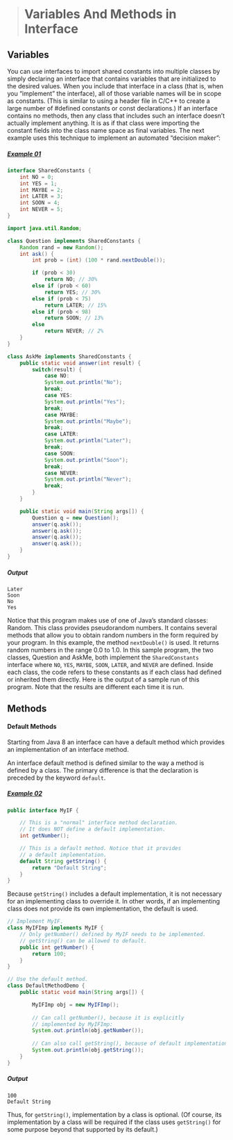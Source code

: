 ># Variables And Methods in Interface

## Variables

You can use interfaces to import shared constants into multiple classes by simply declaring an interface that contains variables that are initialized to the desired values. When you include that interface in a class (that is, when you “implement” the interface), all of those variable names will be in scope as constants. (This is similar to using a header file in C/C++ to create a large number of #defined constants or const declarations.) If an interface contains no methods, then any class that includes such an interface doesn’t actually implement anything. It is as if that class were importing the constant fields into the class name space as final variables. The next example uses this technique to implement an automated “decision maker”:

##### [Example 01](../20-Examples/11-Interfaces/03-Variables-and-Methods/Example-01/)

```java
interface SharedConstants {
    int NO = 0;
    int YES = 1;
    int MAYBE = 2;
    int LATER = 3;
    int SOON = 4;
    int NEVER = 5;
}
```

```java
import java.util.Random;

class Question implements SharedConstants {
    Random rand = new Random();
    int ask() {
        int prob = (int) (100 * rand.nextDouble());

        if (prob < 30)
            return NO; // 30%
        else if (prob < 60)
            return YES; // 30%
        else if (prob < 75)
            return LATER; // 15%
        else if (prob < 98)
            return SOON; // 13%
        else
            return NEVER; // 2%
    }
}
```

```java
class AskMe implements SharedConstants {
    public static void answer(int result) {
        switch(result) {
            case NO:
            System.out.println("No");
            break;
            case YES:
            System.out.println("Yes");
            break;
            case MAYBE:
            System.out.println("Maybe");
            break;
            case LATER:
            System.out.println("Later");
            break;
            case SOON:
            System.out.println("Soon");
            break;
            case NEVER:
            System.out.println("Never");
            break;
        }
    }

    public static void main(String args[]) {
        Question q = new Question();
        answer(q.ask());
        answer(q.ask());
        answer(q.ask());
        answer(q.ask());
    }
}
```

##### Output

    Later
    Soon
    No
    Yes


Notice that this program makes use of one of Java’s standard classes: Random. This class provides pseudorandom numbers. It contains several methods that allow you to obtain random numbers in the form required by your program. In this example, the method `nextDouble()` is used. It returns random numbers in the range 0.0 to 1.0. In this sample program, the two classes, Question and AskMe, both implement the `SharedConstants` interface where `NO`, `YES`, `MAYBE`, `SOON`, `LATER`, and `NEVER` are defined. Inside each class, the code refers to these constants as if each class had defined or inherited them directly. Here is the output of a sample run of this program. Note that the results are different each time it is run.

## Methods

#### Default Methods
Starting from Java 8 an interface can have a default method which provides an implementation of an interface method.

An interface default method is defined similar to the way a method is defined by a class. The primary difference is that the declaration is preceded by the keyword `default`.

##### [Example 02](../20-Examples/11-Interfaces/03-Variables-and-Methods/Example-02/)

```java
public interface MyIF {

    // This is a "normal" interface method declaration.
    // It does NOT define a default implementation.
    int getNumber();

    // This is a default method. Notice that it provides
    // a default implementation.
    default String getString() {
        return "Default String";
    }
}
```

Because `getString()` includes a default implementation, it is not necessary for an implementing class to override it. In other words, if an implementing class does not provide its own implementation, the default is used.

```java
// Implement MyIF.
class MyIFImp implements MyIF {
    // Only getNumber() defined by MyIF needs to be implemented.
    // getString() can be allowed to default.
    public int getNumber() {
        return 100;
    }
}
```

```java
// Use the default method.
class DefaultMethodDemo {
    public static void main(String args[]) {

        MyIFImp obj = new MyIFImp();
        
        // Can call getNumber(), because it is explicitly
        // implemented by MyIFImp:
        System.out.println(obj.getNumber());
        
        // Can also call getString(), because of default implementation:
        System.out.println(obj.getString());
    }
}
```

##### Output

    100
    Default String


Thus, for `getString()`, implementation by a class is optional. (Of course, its implementation by a class will be required if the class uses `getString()` for some purpose beyond that supported by its default.)


